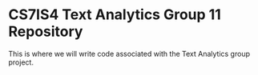 # CS7IS4 Text Analytics Group 11 Repository
This is where we will write code associated with the Text Analytics group project.
